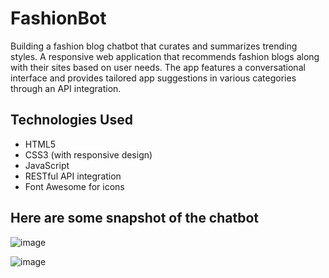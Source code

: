 # FashionBot
Building a fashion blog chatbot that curates and summarizes trending styles.
A responsive web application that recommends fashion blogs along with their sites based on user needs. The app features a conversational interface and provides tailored app suggestions in various categories through an API integration.

## Technologies Used
- HTML5
- CSS3 (with responsive design)
- JavaScript
- RESTful API integration
- Font Awesome for icons

## Here are some snapshot of the chatbot
![image](https://github.com/user-attachments/assets/16d57882-9d26-4358-9929-30b58ad60918)

![image](https://github.com/user-attachments/assets/2d0d6799-b8d8-482f-a242-4c2509975dec)
